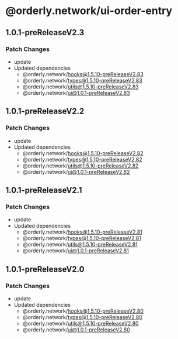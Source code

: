 # @orderly.network/ui-order-entry

## 1.0.1-preReleaseV2.3

### Patch Changes

- update
- Updated dependencies
  - @orderly.network/hooks@1.5.10-preReleaseV2.83
  - @orderly.network/types@1.5.10-preReleaseV2.83
  - @orderly.network/utils@1.5.10-preReleaseV2.83
  - @orderly.network/ui@1.0.1-preReleaseV2.83

## 1.0.1-preReleaseV2.2

### Patch Changes

- update
- Updated dependencies
  - @orderly.network/hooks@1.5.10-preReleaseV2.82
  - @orderly.network/types@1.5.10-preReleaseV2.82
  - @orderly.network/utils@1.5.10-preReleaseV2.82
  - @orderly.network/ui@1.0.1-preReleaseV2.82

## 1.0.1-preReleaseV2.1

### Patch Changes

- update
- Updated dependencies
  - @orderly.network/hooks@1.5.10-preReleaseV2.81
  - @orderly.network/types@1.5.10-preReleaseV2.81
  - @orderly.network/utils@1.5.10-preReleaseV2.81
  - @orderly.network/ui@1.0.1-preReleaseV2.81

## 1.0.1-preReleaseV2.0

### Patch Changes

- update
- Updated dependencies
  - @orderly.network/hooks@1.5.10-preReleaseV2.80
  - @orderly.network/types@1.5.10-preReleaseV2.80
  - @orderly.network/utils@1.5.10-preReleaseV2.80
  - @orderly.network/ui@1.0.1-preReleaseV2.80
